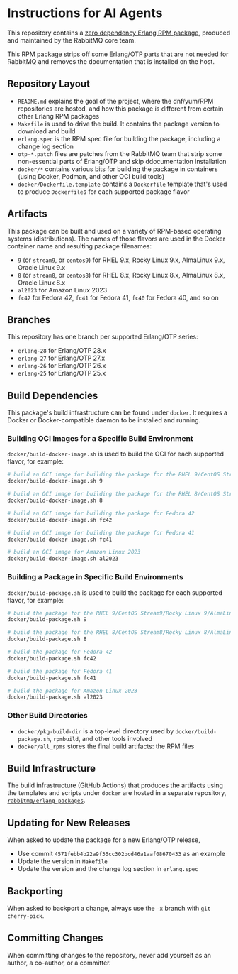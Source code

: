 # Instructions for AI Agents

This repository contains a [zero dependency Erlang RPM package](https://github.com/rabbitmq/erlang-rpm/),
produced and maintained by the RabbitMQ core team.

This RPM package strips off some Erlang/OTP parts that are not needed for RabbitMQ and removes
the documentation that is installed on the host.

## Repository Layout

 * `README.md` explains the goal of the project, where the dnf/yum/RPM repositories are hosted, and how
   this package is different from certain other Erlang RPM packages
 * `Makefile` is used to drive the build. It contains the package version to download and build
 * `erlang.spec` is the RPM spec file for building the package, including a change log section
 * `otp-*.patch` files are patches from the RabbitMQ team that strip some non-essential parts of Erlang/OTP
   and skip ddocumentation installation
 * `docker/*` contains various bits for building the package in containers (using Docker, Podman, and other OCI build tools)
 * `docker/Dockerfile.template` contains a `Dockerfile` template that's used to produce `Dockerfile`s for each supported package
   flavor

## Artifacts

This package can be built and used on a variety of RPM-based operating systems (distributions). The names of those
flavors are used in the Docker container name and resulting package filenames:

 * `9` (or `stream9`, or `centos9`) for RHEL 9.x, Rocky Linux 9.x, AlmaLinux 9.x, Oracle Linux 9.x
 * `8` (or `stream8`, or `centos8`) for RHEL 8.x, Rocky Linux 8.x, AlmaLinux 8.x, Oracle Linux 8.x
 * `al2023` for Amazon Linux 2023
 * `fc42` for Fedora 42, `fc41` for Fedora 41, `fc40` for Fedora 40, and so on

## Branches

This repository has one branch per supported Erlang/OTP series:

 * `erlang-28` for Erlang/OTP 28.x
 * `erlang-27` for Erlang/OTP 27.x
 * `erlang-26` for Erlang/OTP 26.x
 * `erlang-25` for Erlang/OTP 25.x

## Build Dependencies

This package's build infrastructure can be found under `docker`. It requires a Docker or Docker-compatible daemon
to be installed and running.

### Building OCI Images for a Specific Build Environment

`docker/build-docker-image.sh` is used to build the OCI for each supported flavor, for example:

```bash
# build an OCI image for building the package for the RHEL 9/CentOS Stream9/Rocky Linux 9/AlmaLinux 9/Oracle Linux 9 family
docker/build-docker-image.sh 9
```

```bash
# build an OCI image for building the package for the RHEL 8/CentOS Stream8/Rocky Linux 8/AlmaLinux 8/Oracle Linux 8 family
docker/build-docker-image.sh 8
```

```bash
# build an OCI image for building the package for Fedora 42
docker/build-docker-image.sh fc42

# build an OCI image for building the package for Fedora 41
docker/build-docker-image.sh fc41
```

```bash
# build an OCI image for Amazon Linux 2023
docker/build-docker-image.sh al2023
```

### Building a Package in Specific Build Environments

`docker/build-package.sh` is used to build the package for each supported flavor, for example:

```bash
# build the package for the RHEL 9/CentOS Stream9/Rocky Linux 9/AlmaLinux 9/Oracle Linux 9 family
docker/build-package.sh 9
```

```bash
# build the package for the RHEL 8/CentOS Stream8/Rocky Linux 8/AlmaLinux 8/Oracle Linux 8 family
docker/build-package.sh 8
```

```bash
# build the package for Fedora 42
docker/build-package.sh fc42

# build the package for Fedora 41
docker/build-package.sh fc41
```

```bash
# build the package for Amazon Linux 2023
docker/build-package.sh al2023
```

### Other Build Directories

 * `docker/pkg-build-dir` is a top-level directory used by `docker/build-package.sh`, `rpmbuild`, and other tools involved
 * `docker/all_rpms` stores the final build artifacts: the RPM files

## Build Infrastructure

The build infrastructure (GitHub Actions) that produces the artifacts using the templates and scripts under `docker`
are hosted in a separate repository, [`rabbitmq/erlang-packages`](https://github.com/rabbitmq/erlang-packages).

## Updating for New Releases

When asked to update the package for a new Erlang/OTP release,

 * Use commit `4571febb4b22a9f36cc302bcd46a1aaf08670433` as an example
 * Update the version in `Makefile`
 * Update the version and the change log section in `erlang.spec`

## Backporting

When asked to backport a change, always use the `-x` branch with `git cherry-pick`.

## Committing Changes

When committing changes to the repository, never add yourself as an author, a co-author, or a committer.
